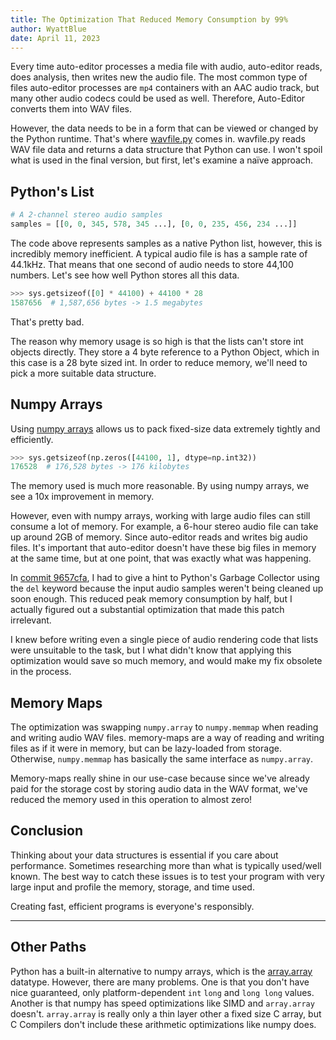 ```yaml
---
title: The Optimization That Reduced Memory Consumption by 99%
author: WyattBlue
date: April 11, 2023
---
```


Every time auto-editor processes a media file with audio, auto-editor reads, does analysis, then writes new the audio file. The most common type of files auto-editor processes are `mp4` containers with an AAC audio track, but many other audio codecs could be used as well. Therefore, Auto-Editor converts them into WAV files.

However, the data needs to be in a form that can be viewed or changed by the Python runtime. That's where [wavfile.py](https://github.com/WyattBlue/auto-editor/blob/master/auto_editor/wavfile.py) comes in. wavfile.py reads WAV file data and returns a data structure that Python can use. I won't spoil what is used in the final version, but first, let's examine a naïve approach.

## Python's List
```python
# A 2-channel stereo audio samples
samples = [[0, 0, 345, 578, 345 ...], [0, 0, 235, 456, 234 ...]]
```

The code above represents samples as a native Python list, however, this is incredibly memory inefficient. A typical audio file is has a sample rate of 44.1kHz. That means that one second of audio needs to store 44,100 numbers. Let's see how well Python stores all this data.

```python
>>> sys.getsizeof([0] * 44100) + 44100 * 28
1587656  # 1,587,656 bytes -> 1.5 megabytes
```

That's pretty bad.

The reason why memory usage is so high is that the lists can't store int objects directly. They store a 4 byte reference to a Python Object, which in this case is a 28 byte sized int. In order to reduce memory, we'll need to pick a more suitable data structure.

## Numpy Arrays
Using [numpy arrays](https://github.com/numpy/numpy) allows us to pack fixed-size data extremely tightly and efficiently.

```python
>>> sys.getsizeof(np.zeros([44100, 1], dtype=np.int32))
176528  # 176,528 bytes -> 176 kilobytes
```

The memory used is much more reasonable. By using numpy arrays, we see a 10x improvement in memory.

However, even with numpy arrays, working with large audio files can still consume a lot of memory. For example, a 6-hour stereo audio file can take up around 2GB of memory. Since auto-editor reads and writes big audio files. It's important that auto-editor doesn't have these big files in memory at the same time, but at one point, that was exactly what was happening.

In [commit 9657cfa](https://github.com/WyattBlue/auto-editor/commit/9657cfaf99a17eb25f99dc20f96cc3dc7033bb07), I had to give a hint to Python's Garbage Collector using the `del` keyword because the input audio samples weren't being cleaned up soon enough. This reduced peak memory consumption by half, but I actually figured out a substantial optimization that made this patch irrelevant.

I knew before writing even a single piece of audio rendering code that lists were unsuitable to the task, but I what didn't know that applying this optimization would save so much memory, and would make my fix obsolete in the process.

## Memory Maps
The optimization was swapping `numpy.array` to `numpy.memmap` when reading and writing audio WAV files. memory-maps are a way of reading and writing files as if it were in memory, but can be lazy-loaded from storage. Otherwise, `numpy.memmap` has basically the same interface as `numpy.array`.

Memory-maps really shine in our use-case because since we've already paid for the storage cost by storing audio data in the WAV format, we've reduced the memory used in this operation to almost zero!

## Conclusion
Thinking about your data structures is essential if you care about performance. Sometimes researching more than what is typically used/well known. The best way to catch these issues is to test your program with very large input and profile the memory, storage, and time used.

Creating fast, efficient programs is everyone's responsibly.

---

## Other Paths
Python has a built-in alternative to numpy arrays, which is the [array.array](https://docs.python.org/3/library/array.html#module-array) datatype. However, there are many problems. One is that you don't have nice guaranteed, only platform-dependent `int` `long` and `long long` values. Another is that numpy has speed optimizations like SIMD and `array.array` doesn't. `array.array` is really only a thin layer other a fixed size C array, but C Compilers don't include these arithmetic optimizations like numpy does.

